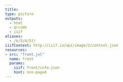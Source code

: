 ```yaml
---
title:
type: picture
outputs:
  - html
  - qrcode
  - iiif
aliases:
  - /k/5/4/5f/
iiifContext: http://iiif.io/api/image/2/context.json
resources:
- src: "front.jxl"
  name: front
  params:
    iiif: front/info.json
    hint: non-paged
---
```

